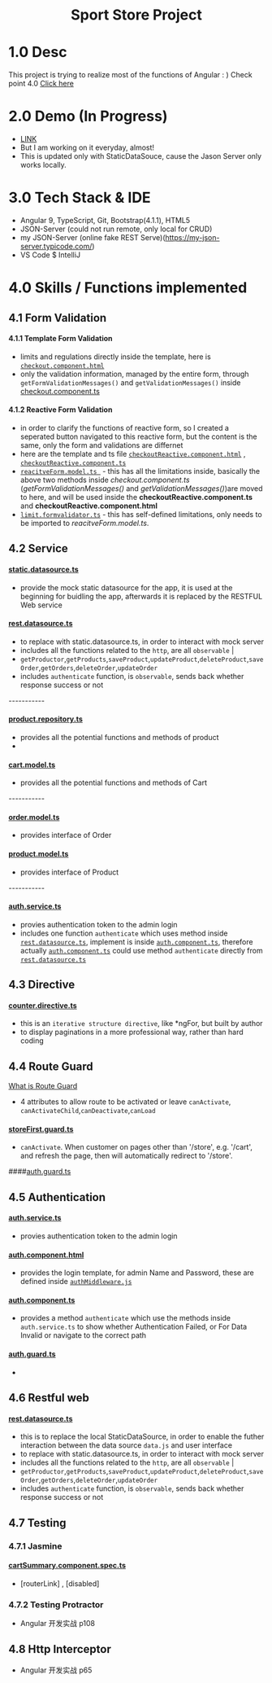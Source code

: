 <h1 align="center">Sport Store Project</h1>

# 1.0 Desc 

This project is trying to realize most of the functions of Angular : )  Check point 4.0 [Click here](https://github.com/puddlejumper26/SportStore/blob/master/README.md#40-skills--functions-implemented)

# 2.0 Demo (In Progress)

- [LINK](https://puddlejumper26.github.io/SportStore/)
- But I am working on it everyday, almost!
- This is updated only with StaticDataSouce, cause the Jason Server only works locally.

# 3.0 Tech Stack & IDE
- Angular 9, TypeScript, Git, Bootstrap(4.1.1), HTML5
- JSON-Server (could not run remote, only local for CRUD)
- my JSON-Server (online fake REST Serve)(https://my-json-server.typicode.com/)
- VS Code $ IntelliJ

# 4.0 Skills / Functions implemented

## 4.1 Form Validation

#### 4.1.1 Template Form Validation
- limits and regulations directly inside the template, here is [`checkout.component.html`](https://github.com/puddlejumper26/SportStore/blob/master/src/app/store/checkout/checkout.component.html)
- only the validation information, managed by the entire form, through `getFormValidationMessages()` and `getValidationMessages()` inside [checkout.component.ts](https://github.com/puddlejumper26/SportStore/blob/master/src/app/store/checkout/checkout.component.ts)

#### 4.1.2 Reactive Form Validation
- in order to clarify the functions of reactive form, so I created a seperated button navigated to this reactive form, but the content is the same, only the form and validations are differnet
- here are the template and ts file [`checkoutReactive.component.html`](https://github.com/puddlejumper26/SportStore/blob/master/src/app/store/checkout/checkoutReactive.component.html) , [`checkoutReactive.component.ts` ](https://github.com/puddlejumper26/SportStore/blob/master/src/app/store/checkout/checkoutReactive.component.ts)
- [`reacitveForm.model.ts `](https://github.com/puddlejumper26/SportStore/blob/master/src/app/model/reacitveForm.model.ts) - this has all the limitations inside, basically the above two methods inside *checkout.component.ts* (*getFormValidationMessages()* and *getValidationMessages()*)are moved to here, and will be used inside the **checkoutReactive.component.ts** and **checkoutReactive.component.html**
- [`limit.formvalidator.ts`](https://github.com/puddlejumper26/SportStore/blob/master/src/app/model/validators/limit.formvalidator.ts) - this has self-defined limitations, only needs to be imported to *reacitveForm.model.ts*.

## 4.2 Service

#### [static.datasource.ts](https://github.com/puddlejumper26/SportStore/blob/master/src/app/model/static.datasource.ts)
- provide the mock static datasource for the app, it is used at the beginning for buidling the app, afterwards it is replaced by the RESTFUL Web service
#### [rest.datasource.ts](https://github.com/puddlejumper26/SportStore/blob/master/src/app/model/rest.datasource.ts)
- to replace with static.datasource.ts, in order to interact with mock server
- includes all the functions related to the `http`, are all `observable` |
- `getProductor`,`getProducts`,`saveProduct`,`updateProduct`,`deleteProduct`,`saveOrder`,`getOrders`,`deleteOrder`,`updateOrder`
- includes `authenticate` function, is `observable`, sends back whether response success or not

*-----------*
#### [product.repository.ts](https://github.com/puddlejumper26/SportStore/blob/master/src/app/model/product.repository.ts)
- provides all the potential functions and methods of product
- 
#### [cart.model.ts](https://github.com/puddlejumper26/SportStore/blob/master/src/app/model/cart.model.ts)
- provides all the potential functions and methods of Cart

*-----------*
#### [order.model.ts](https://github.com/puddlejumper26/SportStore/blob/master/src/app/model/order.model.ts)
- provides interface of Order
#### [product.model.ts](https://github.com/puddlejumper26/SportStore/blob/master/src/app/model/product.model.ts)
- provides interface of Product

*-----------*
#### [auth.service.ts](https://github.com/puddlejumper26/SportStore/blob/master/src/app/model/services/auth.service.ts)
- provies authentication token to the admin login 
- includes one function `authenticate` which uses method inside [`rest.datasource.ts`](https://github.com/puddlejumper26/SportStore/blob/master/src/app/model/rest.datasource.ts), implement is inside [`auth.component.ts`](https://github.com/puddlejumper26/SportStore/blob/master/src/app/admin/auth.component.ts), therefore actually [`auth.component.ts`](https://github.com/puddlejumper26/SportStore/blob/master/src/app/admin/auth.component.ts) could use method `authenticate` directly from [`rest.datasource.ts`](https://github.com/puddlejumper26/SportStore/blob/master/src/app/model/rest.datasource.ts)

## 4.3 Directive

#### [counter.directive.ts](https://github.com/puddlejumper26/SportStore/blob/master/src/app/store/counter.directive.ts)
- this is an `iterative structure directive`, like *ngFor, but built by author
- to display paginations in a more professional way, rather than hard coding



## 4.4 Route Guard 

 [What is Route Guard](https://github.com/puddlejumper26/blogs/issues/153)
 - 4 attributes to allow route to be activated or leave `canActivate`, `canActivateChild`,`canDeactivate`,`canLoad`

#### [storeFirst.guard.ts](https://github.com/puddlejumper26/SportStore/blob/master/src/app/storeFirst.guard.ts)
- `canActivate`. When customer on pages other than '/store', e.g. '/cart', and refresh the page, then will automatically redirect to '/store'.

####[auth.guard.ts](https://github.com/puddlejumper26/SportStore/blob/master/src/app/)



## 4.5 Authentication
#### [auth.service.ts](https://github.com/puddlejumper26/SportStore/blob/master/src/app/model/services/auth.service.ts)
- provies authentication token to the admin login 
#### [auth.component.html](https://github.com/puddlejumper26/SportStore/blob/master/src/app/admin/auth.component.html)
- provides the login template, for admin Name and Password, these are defined inside [`authMiddleware.js`](https://github.com/puddlejumper26/SportStore/blob/master/authMiddleware.js)
#### [auth.component.ts](https://github.com/puddlejumper26/SportStore/blob/master/src/app/admin/auth.component.ts)
- provides a method `authenticate` which use the methods inside `auth.service.ts` to show whether Authentication Failed, or For Data Invalid or navigate to the correct path
#### [auth.guard.ts](https://github.com/puddlejumper26/SportStore/blob/master/src/app/admin/auth.guard.ts)
-


## 4.6 Restful web

#### [rest.datasource.ts](https://github.com/puddlejumper26/SportStore/blob/master/src/app/model/rest.datasource.ts)
- this is to replace the local StaticDataSource, in order to enable the futher interaction between the data source `data.js` and user interface
- to replace with static.datasource.ts, in order to interact with mock server
- includes all the functions related to the `http`, are all `observable` |
- `getProductor`,`getProducts`,`saveProduct`,`updateProduct`,`deleteProduct`,`saveOrder`,`getOrders`,`deleteOrder`,`updateOrder`
- includes `authenticate` function, is `observable`, sends back whether response success or not

## 4.7 Testing

### 4.7.1 Jasmine

#### [cartSummary.component.spec.ts](https://github.com/puddlejumper26/SportStore/blob/master/src/app/store/cart/cartSummary.component.spec.ts)
- [routerLink] , [disabled]

### 4.7.2 Testing Protractor 
- Angular 开发实战 p108

## 4.8 Http Interceptor
- Angular 开发实战 p65
